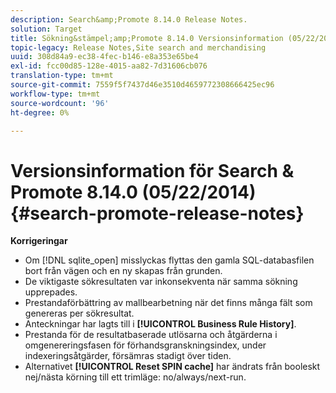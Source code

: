 ```yaml
---
description: Search&amp;Promote 8.14.0 Release Notes.
solution: Target
title: Sökning&stämpel;amp;Promote 8.14.0 Versionsinformation (05/22/2014)
topic-legacy: Release Notes,Site search and merchandising
uuid: 308d84a9-ec38-4fec-b146-e8a353e65be4
exl-id: fcc00d85-128e-4015-aa82-7d31606cb076
translation-type: tm+mt
source-git-commit: 7559f5f7437d46e3510d4659772308666425ec96
workflow-type: tm+mt
source-wordcount: '96'
ht-degree: 0%

---
```


# Versionsinformation för Search &amp; Promote 8.14.0 (05/22/2014){#search-promote-release-notes}

**Korrigeringar**

* Om [!DNL sqlite_open] misslyckas flyttas den gamla SQL-databasfilen bort från vägen och en ny skapas från grunden.
* De viktigaste sökresultaten var inkonsekventa när samma sökning upprepades.
* Prestandaförbättring av mallbearbetning när det finns många fält som genereras per sökresultat.
* Anteckningar har lagts till i **[!UICONTROL Business Rule History]**.
* Prestanda för de resultatbaserade utlösarna och åtgärderna i omgenereringsfasen för förhandsgranskningsindex, under indexeringsåtgärder, försämras stadigt över tiden.
* Alternativet **[!UICONTROL Reset SPIN cache]** har ändrats från booleskt nej/nästa körning till ett trimläge: no/always/next-run.
